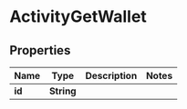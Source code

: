 

# ActivityGetWallet


## Properties

| Name | Type | Description | Notes |
|------------ | ------------- | ------------- | -------------|
|**id** | **String** |  |  |



